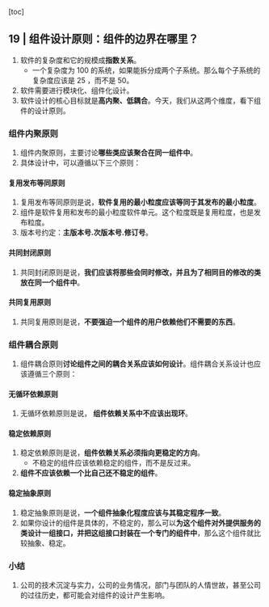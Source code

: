 [toc]

## 19 | 组件设计原则：组件的边界在哪里？

1.  软件的复杂度和它的规模成**指数关系**。
    -   一个复杂度为 100 的系统，如果能拆分成两个子系统。那么每个子系统的复杂度应该是 25 ，而不是 50。
2.  软件需要进行模块化、组件化设计。
3.  软件设计的核心目标就是**高内聚、低耦合**。今天，我们从这两个维度，看下组件的设计原则。

### 组件内聚原则

1.  组件内聚原则，主要讨论**哪些类应该聚合在同一组件中**。
2.  具体设计中，可以遵循以下三个原则：

#### 复用发布等同原则

1.  复用发布等同原则是说，**软件复用的最小粒度应该等同于其发布的最小粒度**。
2.  组件是软件复用和发布的最小粒度软件单元。这个粒度既是复用粒度，也是发布粒度。
3.  版本号约定：**主版本号.次版本号.修订号**。

#### 共同封闭原则

1.  共同封闭原则是说，**我们应该将那些会同时修改，并且为了相同目的修改的类放在同一个组件中**。

#### 共同复用原则

1.  共同复用原则是说，**不要强迫一个组件的用户依赖他们不需要的东西**。

### 组件耦合原则

1.  组件耦合原则**讨论组件之间的耦合关系应该如何设计**。组件耦合关系设计也应该遵循三个原则：

#### 无循环依赖原则

1.  无循环依赖原则是说， **组件依赖关系中不应该出现环**。

#### 稳定依赖原则

1.  稳定依赖原则是说，**组件依赖关系必须指向更稳定的方向**。
    -   不稳定的组件应该依赖稳定的组件，而不是反过来。
2.  **组件不应该依赖一个比自己还不稳定的组件**。

#### 稳定抽象原则

1.  稳定抽象原则是说，**一个组件抽象化程度应该与其稳定程序一致**。
2.  如果你设计的组件是具体的，不稳定的，那么可以**为这个组件对外提供服务的类设计一组接口，并把这组接口封装在一个专门的组件中**，那么这个组件就比较抽象、稳定。

### 小结

1.  公司的技术沉淀与实力，公司的业务情况，部门与团队的人情世故，甚至公司的过往历史，都可能会对组件的设计产生影响。

​	